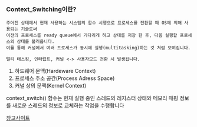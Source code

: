 ### Context_Switching이란?
```
주어진 상태에서 현재 사용하는 시스템의 함수 시행으로 프로세스를 전환할 때 OS에 의해 사용되는 기술로써
이전의 프로세스를 ready queue에서 기다리게 하고 상태를 저장 한 후, 다음 실행할 프로세스의 상태를 불러옵니다.
이를 통해 커널에서 여러 프로세스가 동시에 실행(multitasking)하는 것 처럼 보여집니다.

멀티 태스킹, 인터럽트, 커널 <-> 사용자모드 전환 시 발생됩니다.
```

1. 하드웨어 문맥(Hardeware Context)
2. 프로세스 주소 공간(Process Adress Space)
3. 커널 상의 문맥(Kernel Context)
   
context_switch() 함수는 현재 실행 중인 스레드의 레지스터 상태와 메모리 매핑 정보를 새로운 스레드의 정보로 교체하는 작업을 수행합니다

[참고사이트](https://jaykos96.tistory.com/34)
